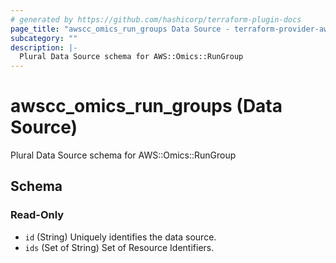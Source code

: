```yaml
---
# generated by https://github.com/hashicorp/terraform-plugin-docs
page_title: "awscc_omics_run_groups Data Source - terraform-provider-awscc"
subcategory: ""
description: |-
  Plural Data Source schema for AWS::Omics::RunGroup
---
```


# awscc_omics_run_groups (Data Source)

Plural Data Source schema for AWS::Omics::RunGroup



<!-- schema generated by tfplugindocs -->
## Schema

### Read-Only

- `id` (String) Uniquely identifies the data source.
- `ids` (Set of String) Set of Resource Identifiers.


